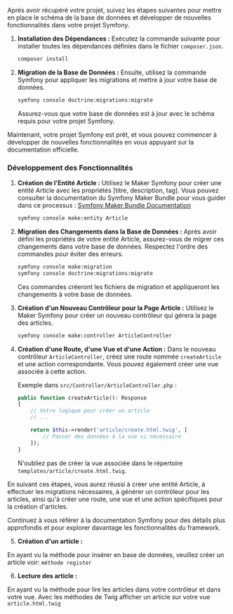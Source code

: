 
Après avoir récupéré votre projet, suivez les étapes suivantes pour mettre en place le schéma de la base de données et développer de nouvelles fonctionnalités dans votre projet Symfony.

1. **Installation des Dépendances :**
   Exécutez la commande suivante pour installer toutes les dépendances définies dans le fichier `composer.json`.

   ```bash
   composer install
   ```

2. **Migration de la Base de Données :**
   Ensuite, utilisez la commande Symfony pour appliquer les migrations et mettre à jour votre base de données.

   ```bash
   symfony console doctrine:migrations:migrate
   ```

   Assurez-vous que votre base de données est à jour avec le schéma requis pour votre projet Symfony.

Maintenant, votre projet Symfony est prêt, et vous pouvez commencer à développer de nouvelles fonctionnalités en vous appuyant sur la documentation officielle.

### Développement des Fonctionnalités

1. **Création de l'Entité Article :**
   Utilisez le Maker Symfony pour créer une entité Article avec les propriétés [titre, description, tag]. Vous pouvez consulter la documentation du Symfony Maker Bundle pour vous guider dans ce processus :
   [Symfony Maker Bundle Documentation](https://symfony.com/bundles/SymfonyMakerBundle/current/index.html)

   ```bash
   symfony console make:entity Article
   ```

2. **Migration des Changements dans la Base de Données :**
   Après avoir défini les propriétés de votre entité Article, assurez-vous de migrer ces changements dans votre base de données. Respectez l'ordre des commandes pour éviter des erreurs.

   ```bash
   symfony console make:migration
   symfony console doctrine:migrations:migrate
   ```

   Ces commandes créeront les fichiers de migration et appliqueront les changements à votre base de données.

3. **Création d'un Nouveau Contrôleur pour la Page Article :**
   Utilisez le Maker Symfony pour créer un nouveau contrôleur qui gérera la page des articles.

   ```bash
   symfony console make:controller ArticleController
   ```

4. **Création d'une Route, d'une Vue et d'une Action :**
   Dans le nouveau contrôleur `ArticleController`, créez une route nommée `createArticle` et une action correspondante. Vous pouvez également créer une vue associée à cette action.

   Exemple dans `src/Controller/ArticleController.php` :

   ```php
   public function createArticle(): Response
   {
       // Votre logique pour créer un article
       // ...

       return $this->render('article/create.html.twig', [
           // Passer des données à la vue si nécessaire
       ]);
   }
   ```

   N'oubliez pas de créer la vue associée dans le répertoire `templates/article/create.html.twig`.

En suivant ces étapes, vous aurez réussi à créer une entité Article, à effectuer les migrations nécessaires, à générer un contrôleur pour les articles, ainsi qu'à créer une route, une vue et une action spécifiques pour la création d'articles. 


Continuez à vous référer à la documentation Symfony pour des détails plus approfondis et pour explorer davantage les fonctionnalités du framework.

5. **Création d'un article :**
   
En ayant vu la méthode pour insérer en base de données, veuillez créer un article
voir: ``méthode register ``

6. **Lecture des article :**
   
En ayant vu la méthode pour lire les articles dans votre contrôleur et dans votre vue. Avec les méthodes de Twig afficher un article sur votre vue ``article.html.twig`` 


 
